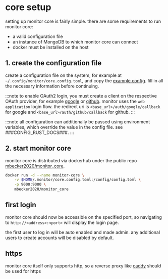 # core setup

setting up monitor core is fairly simple. there are some requirements to run monitor core:

 - a valid configuration file
 - an instance of MongoDB to which monitor core can connect
 - docker must be installed on the host

## 1. create the configuration file

create a configuration file on the system, for example at `~/.config/monitor/core.config.toml`, and copy the [example config](https://github.com/mbecker20/monitor/blob/main/config_example/core.config.example.toml). fill in all the necessary information before continuing.

:::note
to enable OAuth2 login, you must create a client on the respective OAuth provider, 
for example [google](https://developers.google.com/identity/protocols/oauth2) 
or [github](https://docs.github.com/en/apps/oauth-apps/building-oauth-apps/authorizing-oauth-apps). 
monitor uses the `web application` login flow.
the redirect uri is `<base_url>/auth/google/callback` for google and `<base_url>/auth/github/callback` for github.
:::

:::note
all configuration can additionally be passed using environment variables, which override the value in the config file.
see ###CONFIG_RUST_DOCS###.
:::

## 2. start monitor core

monitor core is distributed via dockerhub under the public repo [mbecker2020/monitor_core](https://hub.docker.com/r/mbecker2020/monitor_core).

```sh
docker run -d --name monitor-core \
	-v $HOME/.monitor/core.config.toml:/config/config.toml \
	-p 9000:9000 \
	mbecker2020/monitor_core
```

## first login

monitor core should now be accessible on the specified port, so navigating to `http://<address>:<port>` will display the login page. 

the first user to log in will be auto enabled and made admin. any additional users to create accounts will be disabled by default.

## https

monitor core itself only supports http, so a reverse proxy like [caddy](https://caddyserver.com/) should be used for https